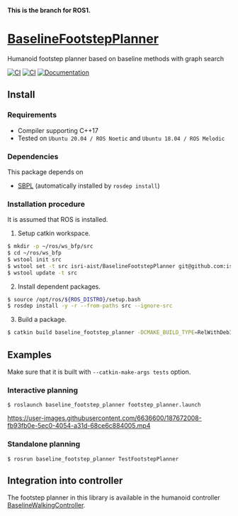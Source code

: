 **This is the branch for ROS1.**

# [BaselineFootstepPlanner](https://github.com/isri-aist/BaselineFootstepPlanner)
Humanoid footstep planner based on baseline methods with graph search

[![CI](https://github.com/isri-aist/BaselineFootstepPlanner/actions/workflows/ci-standalone.yaml/badge.svg)](https://github.com/isri-aist/BaselineFootstepPlanner/actions/workflows/ci-standalone.yaml)
[![CI](https://github.com/isri-aist/BaselineFootstepPlanner/actions/workflows/ci-catkin.yaml/badge.svg)](https://github.com/isri-aist/BaselineFootstepPlanner/actions/workflows/ci-catkin.yaml)
[![Documentation](https://img.shields.io/badge/doxygen-online-brightgreen?logo=read-the-docs&style=flat)](https://isri-aist.github.io/BaselineFootstepPlanner/)

## Install

### Requirements
- Compiler supporting C++17
- Tested on `Ubuntu 20.04 / ROS Noetic` and `Ubuntu 18.04 / ROS Melodic`

### Dependencies
This package depends on
- [SBPL](https://github.com/sbpl/sbpl) (automatically installed by `rosdep install`)

### Installation procedure
It is assumed that ROS is installed.

1. Setup catkin workspace.
```bash
$ mkdir -p ~/ros/ws_bfp/src
$ cd ~/ros/ws_bfp
$ wstool init src
$ wstool set -t src isri-aist/BaselineFootstepPlanner git@github.com:isri-aist/BaselineFootstepPlanner.git --git -y
$ wstool update -t src
```

2. Install dependent packages.
```bash
$ source /opt/ros/${ROS_DISTRO}/setup.bash
$ rosdep install -y -r --from-paths src --ignore-src
```

3. Build a package.
```bash
$ catkin build baseline_footstep_planner -DCMAKE_BUILD_TYPE=RelWithDebInfo --catkin-make-args all tests
```

## Examples
Make sure that it is built with `--catkin-make-args tests` option.

### Interactive planning
```
$ roslaunch baseline_footstep_planner footstep_planner.launch
```
https://user-images.githubusercontent.com/6636600/187672008-fb93fb0e-5ec0-4054-a31d-68ce6c884005.mp4

### Standalone planning
```
$ rosrun baseline_footstep_planner TestFootstepPlanner
```

## Integration into controller
The footstep planner in this library is available in the humanoid controller [BaselineWalkingController](https://github.com/isri-aist/BaselineWalkingController).
